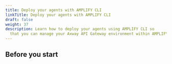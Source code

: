 ```yaml
---
title: Deploy your agents with AMPLIFY CLI
linkTitle: Deploy your agents with AMPLIFY CLI
draft: false
weight: 37
description: Learn how to deploy your agents using AMPLIFY CLI so
  that you can manage your Axway API Gateway environment within AMPLIFY Central.
---
```


## Before you start
